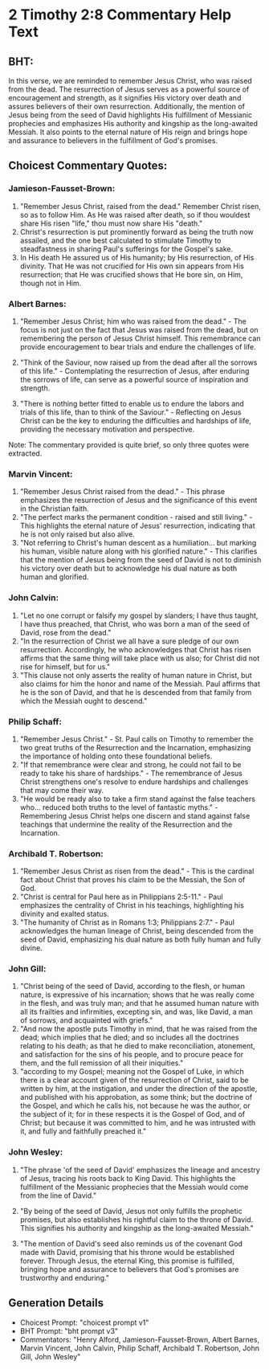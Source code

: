 # 2 Timothy 2:8 Commentary Help Text

## BHT:
In this verse, we are reminded to remember Jesus Christ, who was raised from the dead. The resurrection of Jesus serves as a powerful source of encouragement and strength, as it signifies His victory over death and assures believers of their own resurrection. Additionally, the mention of Jesus being from the seed of David highlights His fulfillment of Messianic prophecies and emphasizes His authority and kingship as the long-awaited Messiah. It also points to the eternal nature of His reign and brings hope and assurance to believers in the fulfillment of God's promises.

## Choicest Commentary Quotes:
### Jamieson-Fausset-Brown:
1. "Remember Jesus Christ, raised from the dead." Remember Christ risen, so as to follow Him. As He was raised after death, so if thou wouldest share His risen "life," thou must now share His "death."
2. Christ's resurrection is put prominently forward as being the truth now assailed, and the one best calculated to stimulate Timothy to steadfastness in sharing Paul's sufferings for the Gospel's sake.
3. In His death He assured us of His humanity; by His resurrection, of His divinity. That He was not crucified for His own sin appears from His resurrection; that He was crucified shows that He bore sin, on Him, though not in Him.

### Albert Barnes:
1. "Remember Jesus Christ; him who was raised from the dead." - The focus is not just on the fact that Jesus was raised from the dead, but on remembering the person of Jesus Christ himself. This remembrance can provide encouragement to bear trials and endure the challenges of life.

2. "Think of the Saviour, now raised up from the dead after all the sorrows of this life." - Contemplating the resurrection of Jesus, after enduring the sorrows of life, can serve as a powerful source of inspiration and strength.

3. "There is nothing better fitted to enable us to endure the labors and trials of this life, than to think of the Saviour." - Reflecting on Jesus Christ can be the key to enduring the difficulties and hardships of life, providing the necessary motivation and perspective.

Note: The commentary provided is quite brief, so only three quotes were extracted.

### Marvin Vincent:
1. "Remember Jesus Christ raised from the dead." - This phrase emphasizes the resurrection of Jesus and the significance of this event in the Christian faith.
2. "The perfect marks the permanent condition - raised and still living." - This highlights the eternal nature of Jesus' resurrection, indicating that he is not only raised but also alive.
3. "Not referring to Christ's human descent as a humiliation... but marking his human, visible nature along with his glorified nature." - This clarifies that the mention of Jesus being from the seed of David is not to diminish his victory over death but to acknowledge his dual nature as both human and glorified.

### John Calvin:
1. "Let no one corrupt or falsify my gospel by slanders; I have thus taught, I have thus preached, that Christ, who was born a man of the seed of David, rose from the dead."
2. "In the resurrection of Christ we all have a sure pledge of our own resurrection. Accordingly, he who acknowledges that Christ has risen affirms that the same thing will take place with us also; for Christ did not rise for himself, but for us."
3. "This clause not only asserts the reality of human nature in Christ, but also claims for him the honor and name of the Messiah. Paul affirms that he is the son of David, and that he is descended from that family from which the Messiah ought to descend."

### Philip Schaff:
1. "Remember Jesus Christ." - St. Paul calls on Timothy to remember the two great truths of the Resurrection and the Incarnation, emphasizing the importance of holding onto these foundational beliefs.
2. "If that remembrance were clear and strong, he could not fail to be ready to take his share of hardships." - The remembrance of Jesus Christ strengthens one's resolve to endure hardships and challenges that may come their way.
3. "He would be ready also to take a firm stand against the false teachers who... reduced both truths to the level of fantastic myths." - Remembering Jesus Christ helps one discern and stand against false teachings that undermine the reality of the Resurrection and the Incarnation.

### Archibald T. Robertson:
1. "Remember Jesus Christ as risen from the dead." - This is the cardinal fact about Christ that proves his claim to be the Messiah, the Son of God.
2. "Christ is central for Paul here as in Philippians 2:5-11." - Paul emphasizes the centrality of Christ in his teachings, highlighting his divinity and exalted status.
3. "The humanity of Christ as in Romans 1:3; Philippians 2:7." - Paul acknowledges the human lineage of Christ, being descended from the seed of David, emphasizing his dual nature as both fully human and fully divine.

### John Gill:
1. "Christ being of the seed of David, according to the flesh, or human nature, is expressive of his incarnation; shows that he was really come in the flesh, and was truly man; and that he assumed human nature with all its frailties and infirmities, excepting sin, and was, like David, a man of sorrows, and acquainted with griefs."
2. "And now the apostle puts Timothy in mind, that he was raised from the dead; which implies that he died; and so includes all the doctrines relating to his death; as that he died to make reconciliation, atonement, and satisfaction for the sins of his people, and to procure peace for them, and the full remission of all their iniquities."
3. "according to my Gospel; meaning not the Gospel of Luke, in which there is a clear account given of the resurrection of Christ, said to be written by him, at the instigation, and under the direction of the apostle, and published with his approbation, as some think; but the doctrine of the Gospel, and which he calls his, not because he was the author, or the subject of it; for in these respects it is the Gospel of God, and of Christ; but because it was committed to him, and he was intrusted with it, and fully and faithfully preached it."

### John Wesley:
1. "The phrase 'of the seed of David' emphasizes the lineage and ancestry of Jesus, tracing his roots back to King David. This highlights the fulfillment of the Messianic prophecies that the Messiah would come from the line of David."

2. "By being of the seed of David, Jesus not only fulfills the prophetic promises, but also establishes his rightful claim to the throne of David. This signifies his authority and kingship as the long-awaited Messiah."

3. "The mention of David's seed also reminds us of the covenant God made with David, promising that his throne would be established forever. Through Jesus, the eternal King, this promise is fulfilled, bringing hope and assurance to believers that God's promises are trustworthy and enduring."


## Generation Details
- Choicest Prompt: "choicest prompt v1"
- BHT Prompt: "bht prompt v3"
- Commentators: "Henry Alford, Jamieson-Fausset-Brown, Albert Barnes, Marvin Vincent, John Calvin, Philip Schaff, Archibald T. Robertson, John Gill, John Wesley"
